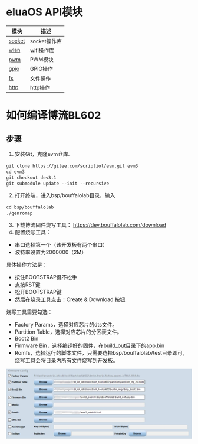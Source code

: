 # eluaOS API模块

模块 | 描述
---|----
[socket](luat_lib_socket.md) | socket操作库
[wlan](luat_lib_wlan.md) | wifi操作库 
[pwm](luat_lib_pwm.md) | PWM模块
[gpio](luat_lib_gpio.md) | GPIO操作
[fs](luat_lib_fs.md) | 文件操作
[http](luat_lib_http.md) | http操作

# 如何编译博流BL602

## 步骤

1. 安装Git，克隆evm仓库.
```
git clone https://gitee.com/scriptiot/evm.git evm3
cd evm3
git checkout dev3.1
git submodule update --init --recursive
```
2. 打开终端，进入bsp/bouffalolab目录，输入
```
cd bsp/bouffalolab
./genromap
```
3. 下载博流固件烧写工具： https://dev.bouffalolab.com/download
4. 配置烧写工具：
+ 串口选择第一个（该开发板有两个串口）
+ 波特率设置为2000000（2M）


具体操作方法是：
+ 按住BOOTSTRAP键不松手
+ 点按RST键
+ 松开BOOTSTRAP键
+ 然后在烧录工具点击：Create & Download 按钮

烧写工具需要勾选：
+ Factory Params，选择对应芯片的dts文件。
+ Partition Table，选择对应芯片的分区表文件。
+ Boot2 Bin
+ Firmware Bin，选择编译好的固件，在build_out目录下的app.bin
+ Romfs，选择运行的脚本文件，只需要选择bsp/bouffalolab/test目录即可，烧写工具会将目录内所有文件烧写到开发板。


![](../../bl602-setting.jpg)